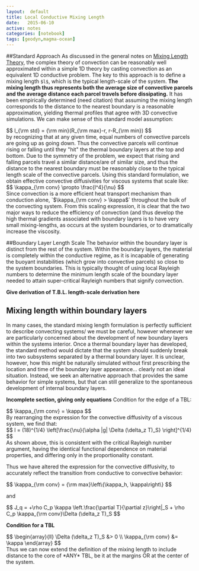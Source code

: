 ```yaml
---
layout:  default
title: Local Conductive Mixing Length
date:   2015-06-10 
active: notes
categories: [notebook]
tags: [geodyn,magma-ocean]
---
```

##Standard Approach
As discussed in the general notes on [Mixing Length Theory](mixing-length.html), the complex theory of convection can be reasonably well approximated within a simple 1D theory by casting convection as an equivalent 1D conductive problem.
The key to this approach is to define a mixing length `$l$`, which is the typical length-scale of the system.
**The mixing length thus represents both the average size of convective parcels and the average distance each parcel travels before dissipating.**
It has been empirically determined (need citation) that assuming the mixing length corresponds to the distance to the nearest boundary is a reasonable approximation, yielding thermal profiles that agree with 3D convective simulations.
We can make sense of this standard model assumption:
<div>$$
l_{\rm std} = {\rm min}(R_{\rm max}-r, r-R_{\rm min})
$$</div>
by recognizing that at any given time, equal numbers of convective parcels are going up as going down.
Thus the convective parcels will continue rising or falling until they "hit" the thermal boundary layers at the top and bottom.
Due to the symmetry of the problem, we expect that rising and falling parcels travel a similar distance/are of similar size, and thus the distance to the nearest boundary must be reasonably close to the typical length scale of the convective parcels.
Using this standard formulation, we obtain effective convective diffusivities for viscous systems that scale like:
<div>$$
\kappa_{\rm conv} \propto \frac{l^4}{\nu}
$$</div>
Since convection is a more efficient heat transport mechanism than conduction alone, `$\kappa_{\rm conv} > \kappa$` throughout the bulk of the convecting system.
From this scaling expression, it is clear that the two major ways to reduce the efficiency of convection (and thus develop the high thermal gradients associated with boundary layers is to have very small mixing-lengths, as occurs at the system boundaries, or to dramatically increase the viscosity.

##Boundary Layer Length Scale
The behavior within the boundary layer is distinct from the rest of the system.
Within the boundary layers, the material is completely within the conductive regime, as it is incapable of generating the buoyant instabilities (which grow into convective parcels) so close to the system boundaries.
This is typically thought of using local Rayleigh numbers to determine the minimum length scale of the boundary layer needed to attain super-critical Rayleigh numbers that signify convection.

**Give derivation of T.B.L. length-scale derivation here**

## Mixing length within boundary layers
In many cases, the standard mixing length formulation is perfectly sufficient to describe convecting systems/ we must be careful, however whenever we are particularly concerned about the development of new boundary layers  within the systems interior.
Once a thermal boundary layer has developed, the standard method would dictate that the system should suddenly break into two subsystems separated by a thermal boundary layer.
It is unclear, however, how this might be naturally simulated without first prescribing the location and time of the boundary layer appearance... clearly not an ideal situation.
Instead, we seek an alternative approach that provides the same behavior for simple systems, but that can still generalize to the spontaneous development of internal boundary layers.

**Incomplete section, giving only equations**
Condition for the edge of a TBL:
<div>$$
\kappa_{\rm conv} = \kappa
$$</div>
By rearranging the expression for the convective diffusivity of a viscous system, we find that:
<div>$$
l = (18)^{1/4} \left[\frac{\nu}{\alpha |g| \Delta (\delta_z T)_S} \right]^{1/4}
$$</div>
As shown above, this is consistent with the critical Rayleigh number argument, having the identical functional dependence on material properties, and differing only in the proportionality constant.

Thus we have altered the expression for the convective diffusivity, to accurately reflect the transition from conductive to convective behavior:
<div>$$
\kappa_{\rm conv} = {\rm max}\left\{\kappa_h, \kappa\right\}
$$</div>

and
<div>$$
  J_q = +\rho C_p \kappa \left.\frac{\partial T}{\partial z}\right|_S + \rho C_p \kappa_{\rm conv}\Delta (\delta_z T)_S
$$</div>

**Condition for a TBL**
<div>$$
\begin{array}{ll}
\Delta (\delta_z T)_S &> 0 \\
\kappa_{\rm conv} &= \kappa
\end{array}
$$</div>
Thus we can now extend the definition of the mixing length to include distance to the core of *ANY* TBL, be it at the margins OR at the center of the system.
